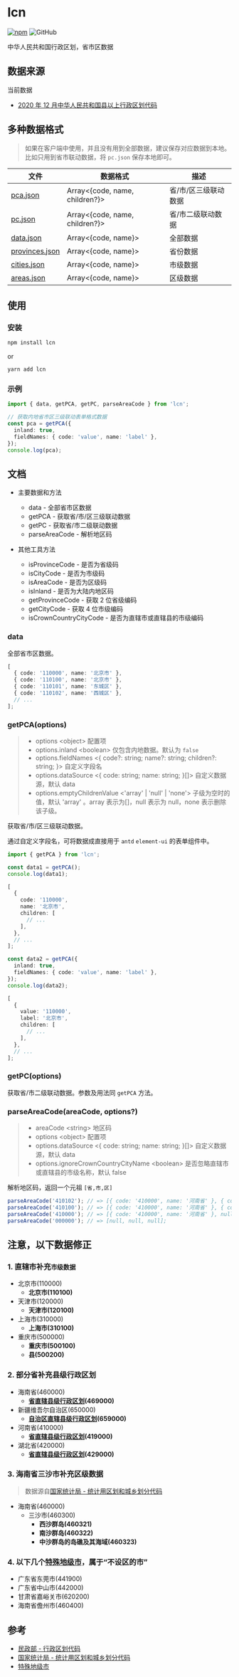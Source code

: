 # lcn

[![npm][npm]][npm-url] ![GitHub](https://img.shields.io/github/license/caijf/lcn.svg)

中华人民共和国行政区划，省市区数据

## 数据来源

当前数据

- [2020 年 12 月中华人民共和国县以上行政区划代码](https://www.mca.gov.cn/article/sj/xzqh/2020/20201201.html)

## 多种数据格式

> 如果在客户端中使用，并且没有用到全部数据，建议保存对应数据到本地。比如只用到省市联动数据，将 `pc.json` 保存本地即可。

| 文件             | 数据格式                       | 描述                 |
| ---------------- | ------------------------------ | -------------------- |
| [pca.json]       | Array<{code, name, children?}> | 省/市/区三级联动数据 |
| [pc.json]        | Array<{code, name, children?}> | 省/市二级联动数据    |
| [data.json]      | Array<{code, name}>            | 全部数据             |
| [provinces.json] | Array<{code, name}>            | 省份数据             |
| [cities.json]    | Array<{code, name}>            | 市级数据             |
| [areas.json]     | Array<{code, name}>            | 区级数据             |

## 使用

### 安装

```bash
npm install lcn
```

or

```bash
yarn add lcn
```

### 示例

```typescript
import { data, getPCA, getPC, parseAreaCode } from 'lcn';

// 获取内地省市区三级联动表单格式数据
const pca = getPCA({
  inland: true,
  fieldNames: { code: 'value', name: 'label' },
});
console.log(pca);
```

## 文档

- 主要数据和方法

  - data - 全部省市区数据
  - getPCA - 获取省/市/区三级联动数据
  - getPC - 获取省/市二级联动数据
  - parseAreaCode - 解析地区码

- 其他工具方法

  - isProvinceCode - 是否为省级码
  - isCityCode - 是否为市级码
  - isAreaCode - 是否为区级码
  - isInland - 是否为大陆内地区码
  - getProvinceCode - 获取 2 位省级编码
  - getCityCode - 获取 4 位市级编码
  - isCrownCountryCityCode - 是否为直辖市或直辖县的市级编码

### data

全部省市区数据。

```typescript
[
  { code: '110000', name: '北京市' },
  { code: '110100', name: '北京市' },
  { code: '110101', name: '东城区' },
  { code: '110102', name: '西城区' },
  // ...
];
```

### getPCA(options)

> - options &lt;object&gt; 配置项
> - options.inland &lt;boolean&gt; 仅包含内地数据。默认为 `false`
> - options.fieldNames &lt;{ code?: string; name?: string; children?: string; }&gt; 自定义字段名
> - options.dataSource &lt;{ code: string; name: string; }[]&gt; 自定义数据源，默认 data
> - options.emptyChildrenValue &lt;'array' | 'null' | 'none'&gt; 子级为空时的值，默认 'array' 。array 表示为[]，null 表示为 null，none 表示删除该子级。

获取省/市/区三级联动数据。

通过自定义字段名，可将数据成直接用于 `antd` `element-ui` 的表单组件中。

```typescript
import { getPCA } from 'lcn';

const data1 = getPCA();
console.log(data1);

[
  {
    code: '110000',
    name: '北京市',
    children: [
      // ...
    ],
  },
  // ...
];

const data2 = getPCA({
  inland: true,
  fieldNames: { code: 'value', name: 'label' },
});
console.log(data2);

[
  {
    value: '110000',
    label: '北京市',
    children: [
      // ...
    ],
  },
  // ...
];
```

### getPC(options)

获取省/市二级联动数据。参数及用法同 `getPCA` 方法。

### parseAreaCode(areaCode, options?)

> - areaCode &lt;string&gt; 地区码
> - options &lt;object&gt; 配置项
> - options.dataSource &lt;{ code: string; name: string; }[]&gt; 自定义数据源，默认 data
> - options.ignoreCrownCountryCityName &lt;boolean&gt; 是否忽略直辖市或直辖县的市级名称，默认 false

解析地区码，返回一个元祖 `[省,市,区]`

```typescript
parseAreaCode('410102'); // => [{ code: '410000', name: '河南省' }, { code: '410100', name: '郑州市' }, { code: '410102', name: '中原区' }];
parseAreaCode('410100'); // => [{ code: '410000', name: '河南省' }, { code: '410100', name: '郑州市' }, null];
parseAreaCode('410000'); // => [{ code: '410000', name: '河南省' }, null, null];
parseAreaCode('000000'); // => [null, null, null];
```

## 注意，以下数据修正

### 1. 直辖市补充`市级数据`

- 北京市(110000)
  - **北京市(110100)**
- 天津市(120000)
  - **天津市(120100)**
- 上海市(310000)
  - **上海市(310100)**
- 重庆市(500000)
  - **重庆市(500100)**
  - **县(500200)**

### 2. 部分省补充县级行政区划

- 海南省(460000)
  - **[省直辖县级行政区划](http://www.stats.gov.cn/tjsj/tjbz/tjyqhdmhcxhfdm/2021/46.html)(469000)**
- 新疆维吾尔自治区(650000)
  - **[自治区直辖县级行政区划](http://www.stats.gov.cn/tjsj/tjbz/tjyqhdmhcxhfdm/2021/65.html)(659000)**
- 河南省(410000)
  - **[省直辖县级行政区划](http://www.stats.gov.cn/tjsj/tjbz/tjyqhdmhcxhfdm/2021/41.html)(419000)**
- 湖北省(420000)
  - **[省直辖县级行政区划](http://www.stats.gov.cn/tjsj/tjbz/tjyqhdmhcxhfdm/2021/42.html)(429000)**

### 3. 海南省三沙市补充区级数据

> 数据源自[国家统计局 - 统计用区划和城乡划分代码](http://www.stats.gov.cn/tjsj/tjbz/tjyqhdmhcxhfdm/2020/46/4603.html)

- 海南省(460000)
  - 三沙市(460300)
    - **西沙群岛(460321)**
    - **南沙群岛(460322)**
    - **中沙群岛的岛礁及其海域(460323)**

### 4. 以下几个[特殊地级市]，属于“不设区的市”

- 广东省东莞市(441900)
- 广东省中山市(442000)
- 甘肃省嘉峪关市(620200)
- 海南省儋州市(460400)

## 参考

- [民政部 - 行政区划代码]
- [国家统计局 - 统计用区划和城乡划分代码]
- [特殊地级市]

[民政部 - 行政区划代码]: https://www.mca.gov.cn/article/sj/xzqh/
[国家统计局 - 统计用区划和城乡划分代码]: http://www.stats.gov.cn/tjsj/tjbz/tjyqhdmhcxhfdm/
[特殊地级市]: https://baike.baidu.com/item/%E5%9C%B0%E7%BA%A7%E5%B8%82/2089621?fr=aladdin#4_1
[pca.json]: https://github.com/caijf/lcn/tree/master/data/pca.json
[pc.json]: https://github.com/caijf/lcn/tree/master/data/pc.json
[data.json]: https://github.com/caijf/lcn/tree/master/data/data.json
[provinces.json]: https://github.com/caijf/lcn/tree/master/data/provinces.json
[cities.json]: https://github.com/caijf/lcn/tree/master/data/cities.json
[areas.json]: https://github.com/caijf/lcn/tree/master/data/areas.json
[npm]: https://img.shields.io/npm/v/lcn.svg
[npm-url]: https://npmjs.com/package/lcn
